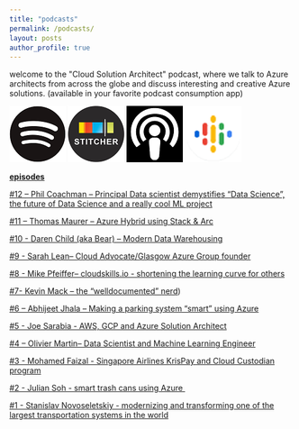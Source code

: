 ```yaml
---
title: "podcasts"
permalink: /podcasts/
layout: posts
author_profile: true
---
```



welcome to the "Cloud Solution Architect" podcast, where we talk to Azure architects from across the globe and discuss interesting and creative Azure solutions. (available in your favorite podcast consumption app)

[![](/assets/blogposts/podcasticons/spotify.png)](https://open.spotify.com/show/3BbVrW8lqA1BJ7McsFYDCL)
[![](/assets/blogposts/podcasticons/stitcher.png)](https://www.stitcher.com/podcast/anand-kumar-r-2/cloud-solution-architects)
[![](/assets/blogposts/podcasticons/apple.png)](https://podcasts.apple.com/us/podcast/cloud-solution-architects/id1470506823?mt=2&app=itunes)
[![](/assets/blogposts/podcasticons/google.png)](https://podcasts.google.com/?feed=aHR0cHM6Ly9mZWVkcy5wb2RjYXN0cGFzcy5uZXQvMTdhMzhmYmVjNTYxMTliNWZlNGM4NmVlZTk3Yzk1ODMucnNz)

**<u>episodes</u>**

[#12 – Phil Coachman – Principal Data scientist demystifies “Data Science”, the future of Data Science and a really cool ML project](https://azuremonk.com/2020/02/01/ep12/)

[#11 – Thomas Maurer – Azure Hybrid using Stack & Arc](https://azuremonk.com/2020/01/14/ep11/)

[#10 - Daren Child (aka Bear) – Modern Data Warehousing](http://azuremonk.com/2020/01/09/ep10/)

[#9 - Sarah Lean– Cloud Advocate/Glasgow Azure Group founder](https://azuremonk.com/2019/12/28/ep9/)

[#8 - Mike Pfeiffer– cloudskills.io - shortening the learning curve for others](https://azuremonk.com/2019/11/18/ep8/)

[#7- Kevin Mack – the “welldocumented” nerd](https://azuremonk.com/2019/11/11/ep7/))

[#6 – Abhijeet Jhala – Making a parking system “smart” using Azure](https://azuremonk.com/2019/11/01/ep6/)

[#5 - Joe Sarabia - AWS, GCP and Azure Solution Architect](https://azuremonk.com/2019/10/29/ep5/)

[#4 – Olivier Martin– Data Scientist and Machine Learning Engineer](https://azuremonk.com/2019/10/21/ep4/)

[#3 - Mohamed Faizal - Singapore Airlines KrisPay and Cloud Custodian program](http://azuremonk.com/2019/10/14/audio-ep3/)

[#2 - Julian Soh - smart trash cans using Azure ](https://azuremonk.com/2019/07/02/ep2/)

[#1 - Stanislav Novoseletskiy - modernizing and transforming one of the largest transportation systems in the world](https://azuremonk.com/2019/06/27/ep1/)